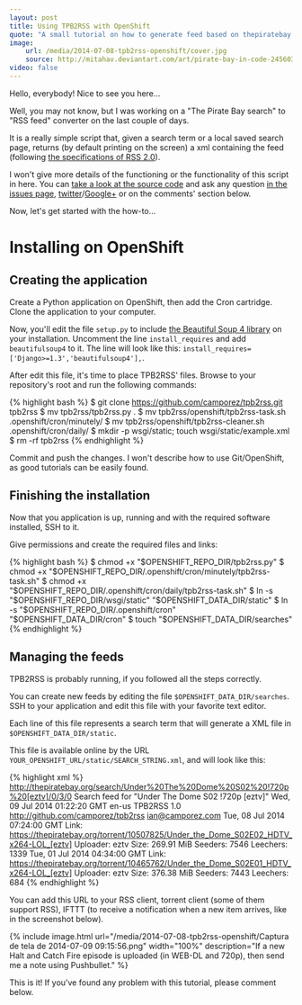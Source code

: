 ```yaml
---
layout: post
title: Using TPB2RSS with OpenShift
quote: "A small tutorial on how to generate feed based on thepiratebay.se searches using TPB2RSS (a.k.a. my new python project)"
image:
    url: /media/2014-07-08-tpb2rss-openshift/cover.jpg
    source: http://mitahav.deviantart.com/art/pirate-bay-in-code-245603343
video: false
---
```


Hello, everybody! Nice to see you here...

Well, you may not know, but I was working on a "The Pirate Bay search" to "RSS feed" converter on the last couple of days.

It is a really simple script that, given a search term or a local saved search page, returns (by default printing on the screen) a xml containing the feed (following [the specifications of RSS 2.0](cyber.law.harvard.edu/rss/rss.html)).

I won't give more details of the functioning or the functionality of this script in here. You can [take a look at the source code](https://github.com/camporez/tpb2rss/blob/master/tpb2rss.py) and ask any question [in the issues page](https://github.com/camporez/tpb2rss/issues), [twitter](http://twitter.com/iancamporez)/[Google+](http://google.com/+IanCamporezBrunelli) or on the comments' section below.

Now, let's get started with the how-to...

# Installing on OpenShift

## Creating the application

Create a Python application on OpenShift, then add the Cron cartridge. Clone the application to your computer.

Now, you'll edit the file `setup.py` to include [the Beautiful Soup 4 library](http://www.crummy.com/software/BeautifulSoup/) on your installation. Uncomment the line `install_requires` and add `beautifulsoup4` to it. The line will look like this: `install_requires=['Django>=1.3','beautifulsoup4'],`.

After edit this file, it's time to place TPB2RSS' files. Browse to your repository's root and run the following commands:

{% highlight bash %}
$ git clone https://github.com/camporez/tpb2rss.git tpb2rss
$ mv tpb2rss/tpb2rss.py .
$ mv tpb2rss/openshift/tpb2rss-task.sh .openshift/cron/minutely/
$ mv tpb2rss/openshift/tpb2rss-cleaner.sh .openshift/cron/daily/
$ mkdir -p wsgi/static; touch wsgi/static/example.xml
$ rm -rf tpb2rss
{% endhighlight %}

Commit and push the changes. I won't describe how to use Git/OpenShift, as good tutorials can be easily found.

## Finishing the installation

Now that you application is up, running and with the required software installed, SSH to it.

Give permissions and create the required files and links:

{% highlight bash %}
$ chmod +x "$OPENSHIFT_REPO_DIR/tpb2rss.py"
$ chmod +x "$OPENSHIFT_REPO_DIR/.openshift/cron/minutely/tpb2rss-task.sh"
$ chmod +x "$OPENSHIFT_REPO_DIR/.openshift/cron/daily/tpb2rss-task.sh"
$ ln -s "$OPENSHIFT_REPO_DIR/wsgi/static" "$OPENSHIFT_DATA_DIR/static"
$ ln -s "$OPENSHIFT_REPO_DIR/.openshift/cron" "$OPENSHIFT_DATA_DIR/cron"
$ touch "$OPENSHIFT_DATA_DIR/searches"
{% endhighlight %}

## Managing the feeds

TPB2RSS is probably running, if you followed all the steps correctly.

You can create new feeds by editing the file `$OPENSHIFT_DATA_DIR/searches`. SSH to your application and edit this file with your favorite text editor.

Each line of this file represents a search term that will generate a XML file in `$OPENSHIFT_DATA_DIR/static`.

This file is available online by the URL `YOUR_OPENSHIFT_URL/static/SEARCH_STRING.xml`, and will look like this:

{% highlight xml %}
<rss version="2.0">
	<channel>
		<title>TPB2RSS: Under The Dome S02 !720p [eztv]</title>
		<link>http://thepiratebay.org/search/Under%20The%20Dome%20S02%20!720p%20[eztv]/0/3/0</link>
		<description>Search feed for "Under The Dome S02 !720p [eztv]"</description>
		<lastBuildDate>Wed, 09 Jul 2014 01:22:20 GMT</lastBuildDate>
		<language>en-us</language>
		<generator>TPB2RSS 1.0</generator>
		<docs>http://github.com/camporez/tpb2rss</docs>
		<webMaster>ian@camporez.com</webMaster>
			<item>
				<title>Under the Dome S02E02 HDTV x264-LOL [eztv]</title>
				<link><![CDATA[ magnet:?xt=urn:btih:9759f086c714589f9d75ad04800cf99ce2bd9b19&amp;dn=Under+the+Dome+S02E02+HDTV+x264-LOL+%5Beztv%5D&amp;tr=udp%3A%2F%2Ftracker.openbittorrent.com%3A80&amp;tr=udp%3A%2F%2Ftracker.publicbt.com%3A80&amp;tr=udp%3A%2F%2Ftracker.istole.it%3A6969&amp;tr=udp%3A%2F%2Fopen.demonii.com%3A1337 ]]></link>
				<pubDate>Tue, 08 Jul 2014 07:24:00 GMT</pubDate>
				<description>Link: https://thepiratebay.org/torrent/10507825/Under_the_Dome_S02E02_HDTV_x264-LOL_[eztv]
Uploader: eztv
Size: 269.91 MiB
Seeders: 7546
Leechers: 1339</description>
			</item>
			<item>
				<title>Under the Dome S02E01 HDTV x264-LOL [eztv]</title>
				<link><![CDATA[ magnet:?xt=urn:btih:97b265826f18f6183d12257d26d7948092c43bb0&amp;dn=Under+the+Dome+S02E01+HDTV+x264-LOL+%5Beztv%5D&amp;tr=udp%3A%2F%2Ftracker.openbittorrent.com%3A80&amp;tr=udp%3A%2F%2Ftracker.publicbt.com%3A80&amp;tr=udp%3A%2F%2Ftracker.istole.it%3A6969&amp;tr=udp%3A%2F%2Fopen.demonii.com%3A1337 ]]></link>
				<pubDate>Tue, 01 Jul 2014 04:34:00 GMT</pubDate>
				<description>Link: https://thepiratebay.org/torrent/10465762/Under_the_Dome_S02E01_HDTV_x264-LOL_[eztv]
Uploader: eztv
Size: 376.38 MiB
Seeders: 7443
Leechers: 684</description>
			</item>
	</channel>
</rss>
{% endhighlight %}

You can add this URL to your RSS client, torrent client (some of them support RSS), IFTTT (to receive a notification when a new item arrives, like in the screenshot below).

{% include image.html url="/media/2014-07-08-tpb2rss-openshift/Captura de tela de 2014-07-09 09:15:56.png" width="100%" description="If a new Halt and Catch Fire episode is uploaded (in WEB-DL and 720p), then send me a note using Pushbullet." %}

This is it! If you've found any problem with this tutorial, please comment below.
